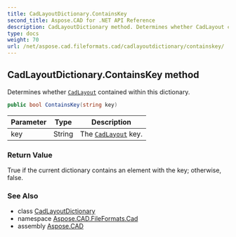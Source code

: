 ```yaml
---
title: CadLayoutDictionary.ContainsKey
second_title: Aspose.CAD for .NET API Reference
description: CadLayoutDictionary method. Determines whether CadLayout contained within this dictionary
type: docs
weight: 70
url: /net/aspose.cad.fileformats.cad/cadlayoutdictionary/containskey/
---
```

## CadLayoutDictionary.ContainsKey method

Determines whether [`CadLayout`](../../../aspose.cad.fileformats.cad.cadobjects/cadlayout/) contained within this dictionary.

```csharp
public bool ContainsKey(string key)
```

| Parameter | Type | Description |
| --- | --- | --- |
| key | String | The [`CadLayout`](../../../aspose.cad.fileformats.cad.cadobjects/cadlayout/) key. |

### Return Value

True if the current dictionary contains an element with the key; otherwise, false.

### See Also

* class [CadLayoutDictionary](../)
* namespace [Aspose.CAD.FileFormats.Cad](../../cadlayoutdictionary/)
* assembly [Aspose.CAD](../../../)


